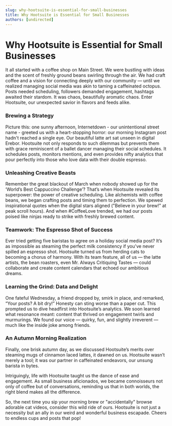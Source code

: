 ```yaml
---
slug: why-hootsuite-is-essential-for-small-businesses
title: Why Hootsuite is Essential for Small Businesses
authors: [undirected]
---
```



# Why Hootsuite is Essential for Small Businesses

It all started with a coffee shop on Main Street. We were bustling with ideas and the scent of freshly ground beans swirling through the air. We had craft coffee and a vision for connecting deeply with our community — until we realized managing social media was akin to taming a caffeinated octopus. Posts needed scheduling, followers demanded engagement, hashtags awaited their stardom. It was chaos, beautifully aromatic chaos. Enter Hootsuite, our unexpected savior in flavors and feeds alike.

### Brewing a Strategy

Picture this: one sunny afternoon, Internetdown - our unintentional street name - greeted us with a heart-stopping horror: our morning Instagram post hadn't reached a single eye. Our beautiful latte art sat unseen in digital Erebor. Hootsuite not only responds to such dilemmas but prevents them with grace reminiscent of a ballet dancer managing their social schedules. It schedules posts, monitors mentions, and even provides nifty analytics that pour perfectly into those who love data with their double espresso.

### Unleashing Creative Beasts

Remember the great blackout of March when nobody showed up for the ‘World’s Best Cappuccino Challenge’? That’s when Hootsuite revealed its superpower: the power of creative scheduling. Like alchemists with coffee beans, we began crafting posts and timing them to perfection. We spewed inspirational quotes when the digital stars aligned ("Believe in your brew!” at peak scroll hours). And when #CoffeeLove trended, we had our posts poised like ninjas ready to strike with freshly brewed content.

### Teamwork: The Espresso Shot of Success

Ever tried getting five baristas to agree on a holiday social media post? It’s as impossible as steaming the perfect milk consistency if you've never spilled an espresso shot. Hootsuite turned us from herding cats to becoming a chorus of harmony. With its team feature, all of us — the latte artists, the bean roasters, even Mr. Always Critiquing Tastes — could collaborate and create content calendars that echoed our ambitious dreams.

### Learning the Grind: Data and Delight

One fateful Wednesday, a friend dropped by, smirk in place, and remarked, “Your posts? A bit dry!” Honesty can sting worse than a paper cut. This prompted us to dive headfirst into Hootsuite’s analytics. We soon learned what resonance meant: content that thrived on engagement twirls and murmurings. We found our voice — quirky, fun, and slightly irreverent — much like the inside joke among friends.

### An Autumn Morning Realization

Finally, one brisk autumn day, as we discussed Hootsuite’s merits over steaming mugs of cinnamon laced lattes, it dawned on us. Hootsuite wasn’t merely a tool; it was our partner in caffeinated endeavors, our unsung barista in bytes.

Intriguingly, life with Hootsuite taught us the dance of ease and engagement. As small business aficionados, we became connoisseurs not only of coffee but of conversations, reminding us that in both worlds, the right blend makes all the difference.

So, the next time you sip your morning brew or "accidentally" browse adorable cat videos, consider this wild ride of ours. Hootsuite is not just a necessity but an ally in our weird and wonderful business escapade. Cheers to endless cups and posts that pop!


